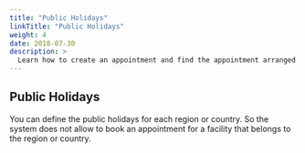 ```yaml
---
title: "Public Holidays"
linkTitle: "Public Holidays"
weight: 4
date: 2018-07-30
description: >
  Learn how to create an appointment and find the appointment arranged
---
```


## Public Holidays

You can define the public holidays for each region or country. So the system does not allow to book an appointment for a facility that belongs to the region or country.


